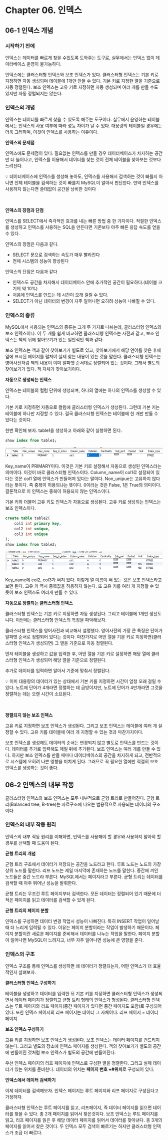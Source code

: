 # Chapter 06. 인덱스

## 06-1 인덱스 개념

### 시작하기 전에

인덱스는 데이터를 빠르게 찾을 수있도록 도와주는 도구로, 실무에서는 인덱스 없이 데이터베이스 운영이 불가능하다.

인덱스에는 클러스터형 인덱스와 보조 인덱스가 있다. 클러스터형 인덱스는 기본 키로 지정하면 자동 생성되며 테이블에 1개만 만들 수 있다. 기본 키로 지정한 열을 기준으로 자동 정렬된다. 보조 인덱스는 고유 키로 지정하면 자동 생성되며 여러 개를 만들 수도 있지만 자동 정렬되지는 않는다.

### 인덱스의 개념

인덱스는 데이터를 빠르게 찾을 수 있도록 해주는 도구이다. 실무에서 윤영하는 테이블에서는 인덱스의 사용 여부에 따라 성능 차이가 날 수 있다. 대용량의 테이블일 경우에는 더욱 그러하며, 이것이 인덱스를 사용하는 이유이다.

**인덱스의 문제점**

인덱스에도 문제점이 있다. 필요없는 인덱스를 만들 경우 데이터베이스가 차지하는 공간만 더 늘어나고, 인덱스를 이용해서 데이터를 찾는 것이 전체 테이블을 찾아보는 것보다 느려진다.

<aside>
💡 데이터베이스에 인덱스를 생성해 놓아도, 인덱스를 사용해서 검색하는 것이 빠를지 아니면 전체 테이블을 검색하는 것이 빠를지 MySQL이 알아서 판단한다. 만약 인덱스를 사용하지 않는다면 쓸데없이 공간을 낭비한 것이다
</aside>
<br></br>

**인덱스의 장점과 단점**

인덱스를 SELECT에서 즉각적인 효과를 내는 빠른 방법 중 한 가지이다. 적절한 인덱스를 생성하고 인덱스를 사용하는 SQL을 만든다면 기존보다 아주 빠른 응답 속도를 얻을 수 있다.

인덱스의 장점은 다음과 같다.

- SELECT 문으로 검색하는 속도가 매우 빨라진다
- 전체 시스템의 성능이 향상된다

인덱스의 단점은 다음과 같다

- 인덱스도 공간을 차지해서 데이터베이스 안에 추가적인 공간이 필요하다.(테이블 크기의 약 10%)
- 처음에 인덱스를 만드는 데 시간이 오래 걸릴 수 있다.
- SELECT가 아닌 데이터의 변경이 자주 일어나면 오히려 성능이 나빠질  수 있다.

### 인덱스의 종류

MySQL에서 사용되는 인덱스의 종류는 크게 두 가지로 나뉘는데, 클러스터형 인덱스와 보조 인덱스이다. 이 두 개를 쉽게 비교하면 클러스터형 인덱스는 사전과 같고, 보조 인덱스는 책의 뒤에 찾아보기가 있는 일반적인 책과 같다.

보조 인덱스는 책과 같이 찾아보기가 별도로 있고, 찾아보기에서 해당 언어를 찾은 후에 옆에 표시된 페이지를 펼쳐야 실제 찾는 내용이 있는 것을 말한다. 클러스터형 인덱스는 영어사전처럼 책의 내용이 이미 알파벳 순서대로 정렬되어 있는 것이다. 그래서 별도의 찾아보기가 없다. 책 자체가 찾아보기이다.

**자동으로 생성되는 인덱스**

인덱스는 테이블의 컬럼 단위에 생성되며, 하나의 열에는 하나의 인덱스를 생성할 수 있다.

기본 키로 지정하면 자동으로 컬럼에 클러스터형 인덱스가 생성된다. 그런데 기본 키는 테이블에 하나만 지정할 수 있다. 결국 클러스터형 인덱스는 테이블에 한 개만 만들 수 있다는 것이다.

한번 확인해 보자. table1을 생성하고 아래와 같이 실행하면 된다.

```sql
show index from table1;
```

![Untitled](/assets/혼공sql19.png)

 Key_name이 PRIMARY이다.  이것은 기본 키로 설정해서 자동으로 생성된 인덱스라는 의미이다. 이것이 바로 클러스터형 인덱스이다. Column_name이 col1로 설정되어 있다는 것은 col1 열에 인덱스가 만들어져 있다는 말이다. Non_unipue는 고유하지 않다라는 뜻이다. 즉 중복이 허용되냐는 뜻이다. 0이라는 것은 False, 1은 True의 의미이다. 결론적으로 이 인덱스는 중복이 허용되지 않는 인덱스이다.

기본 키와 더불어 고유 키도 인덱스가 자동으로 생성된다. 고유 키로 생성되는 인덱스는 보조 인덱스이다.

```sql
create table table2(
	col1 int primary key,
	col2 int unique,
	col3 int unique
);
show index from table2;
```

![Untitled](/assets/혼공sql20.png)

Key_name에 col2, col3가 써져 있다. 이렇게 열 이름이 써 있는 것은 보조 인덱스라고 보면 된다. 고유 키 역시 중복값을 허용하지 않는다. 또 고유 키를 여러 개 지정할 수 있듯이 보조 인덱스도 여러개 만들 수 있다.

**자동으로 정렬되는 클러스터형 인덱스**

클러스터형 인덱스는 기본 키로 지정하면 자동 생성된다. 그리고 테이블에 1개만 생선도니다. 이번에는 클러스터형 인덱스의 특징을 파악해보자.

클러스터형 인덱스를 영어사전과 비교해서 설명했다. 영어사전의 가장 큰 특징은 단어가 알파벳 순서로 정렬되어 있다는 것이다. 마찬가지로 어떤 열을 기본 키로 지정하면(클러스터형 인덱스가 생성되면) 그 열을 기준으로 자동 정렬된다.

먼저 테이블을 생성하고 값을 입력한 후, 어떤 열을 기본 키로 설정하면 해당 열에 클러스터형 인덱스가 생성되어 해당 열을 기준으로 정렬된다.

추가로 데이터를 입력하면 알아서 기준에 맞춰서 정렬된다.

<aside>
💡 이미 대용량의 데이터가 있는 상태에서 기본 키를 지정하면 시간이 엄청 오래 걸릴 수 있다. 노트에 단어가 4개라면 정렬하는 데 금방이지만, 노트에 단어가 4만개라면 그것을 정렬하는 데는 오랜 시간이 소요된다.

</aside><br></br>

**정렬되지 않는 보조 인덱스**

고유 키로 지정하면 보조 인덱스가 생성된다. 그리고 보조 인덱스는 테이블에 여러 개 설정할 수 있다. 고유 키를 테이블에 여러 개 지정할 수 있는 것과 마찬가지이다.

보조 인덱스를 생성해도 데이터의  순서는 변경되지 않고 별도로 인덱스를 만드는 것이다. 데이터를 추가로 입력해도 제일 뒤에 추가된다. 보조 인덱스는 여러 개를 만들 수 있다. 하지만 보조 인덱스를 만들 때마다 데이터베이스의 공간을 차지하게 되고, 전반적으로 시스템에 오히려 나쁜 영향을 미치게 된다. 그러므로 꼭 필요한 열에만 적절히 보조 인덱스를 생성하는 것이 좋다.

## 06-2 인덱스의 내부 작동

클러스터형 인덱스와 보조 인덱스는 모두 내부적으로 균형 트리로 만들어진다. 균형 트리(Balanced tree, B-tree)는 자료구조에 나오는 범용적으로 사용되는 데이터의 구조이다.

### 인덱스의 내부 작동 원리

인덱스의 내부 작동 원리를 이해하면, 인덱스를 사용해야 할 경우와 사용하지 말아햐 할 경우를 선택할 때 도움이 된다.

**균형 트리의 개념**

균형 트리 구조에서 데이터가 저장되는 공간을 노드라고 한다. 루트 노드는 노드의 가장 상위 노드를 말한다. 리프 노드는 제일 마지막에 존재하는 노드를 말한다. 중간에 끼인 노드들은 중간 노드라 부른다. MySQL에서는 페이지라고 부른다. 균형 트리는 데이터를 검색할 때 아주 뛰어난 성능을 발휘한다.

균형 트리는 무조건 루트 페이지부터 검색한다. 모든 데이터는 정렬되어 있기 때문에 더 적은 페이지를 읽고 데이터를 검색할 수 있게 된다.

**균형 트리의 페이지 분할**

인덱스를 구성하면 데이터 변경 작업시 성능이 나빠진다. 특히 INSERT 작업이 일어날 때 더 느리게 입력될 수 있다. 이유는 페이지 분할이라는 작업이 발생하기 때문이다. 페이지 분할이란 새로운 페이지를 준비해서 데이터를 나누는 작업을 말한다. 페이지 분할이 일어나면 MySQL이 느려지고, 너무 자주 일어나면 성능에 큰 영향을 준다.

### 인덱스의 구조

인덱스 구조를 통해 인덱스를 생성하면 왜 데이터가 정렬되는지, 어떤 인덱스가 더 효율적인지 살펴보자.

**클러스터형 인덱스 구성하기**

테이블을 생성하고 데이터를 입력한 뒤  기본 키를 지정하면 클러스터형 인덱스가 생성되면서 데이터 페이지가 정렬되고 균형 트리 형태의 인덱스가 형성된다. 클러스터형 인덱스는 루트 페이지와 리프 페이지(중간 페이지가 있다면 중간 페이지도 포함)로 구성되어 있다. 또한 인덱스 페이지의 리프 페이지는 데이터 그 자체이다. 리프 페이지 = 데이터 페이지

**보조 인덱스 구성하기**

고유 키를 지정하면 보조 인덱스가 생성된다.  보조 인덱스는 데이터 페이지를 건드리지 않는다. 그리고 별도의 장소에 인덱스 페이지를 생성한다. 책의 찾아보기가 별도의 공간에 만들어진 것처럼 보조 인덱스가 별도의 공간에 만들어진다.

우선 인덱스 페이지의 리프 페이지에 인덱스로 구성한 열을 정렬한다. 그리고 실제 데이터가 있는 위치를 준비한다. 데이터의 위치는 **페이지 번호 +#위치**로 구성되어 있다.

**인덱스에서 데이터 검색하기**

이제 데이터를 검색해보자.  인덱스 페이지는 루트 페이지와 리프 페이지로 구성된다고 가정하자.

클러스터형 인덱스는 루트 페이지를 읽고, 리프페이지, 즉 데이터 페이지를 읽으면 데이터를 찾을 수 있다. 총 2개 페이지를 읽어서 찾은것이다. 보조 인덱스는 루트 페이지를 읽고, 리프 페이지를 읽은 후 해당 데이터 페이지를 읽어서 데이터를 찾아낸다. 총 3개의 페이지를 읽어서 찾은 것이다. 두 인덱스 모두 검색이 빠르기는 하지만 클러스터형 인덱스가 조금 더 빠르다.